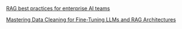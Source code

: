[RAG best practices for enterprise AI teams](https://www.techtarget.com/searchenterpriseai/tip/RAG-best-practices-for-enterprise-AI-teams)

[Mastering Data Cleaning for Fine-Tuning LLMs and RAG Architectures](https://thealliance.ai/blog/mastering-data-cleaning-for-fine-tuning-llms-and-r)
